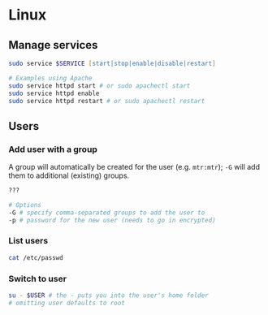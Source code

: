 # Linux
## Manage services 

```zsh
sudo service $SERVICE [start|stop|enable|disable|restart]

# Examples using Apache
sudo service httpd start # or sudo apachectl start
sudo service httpd enable
sudo service httpd restart # or sudo apachectl restart
```

## Users

### Add user with a group

A group will automatically be created for the user (e.g. `mtr:mtr`); `-G` will add them to additional (existing) groups.

```zsh
???

# Options
-G # specify comma-separated groups to add the user to
-p # password for the new user (needs to go in encrypted)
```

### List users

```zsh
cat /etc/passwd
```

### Switch to user

```zsh
su - $USER # the - puts you into the user's home folder
# omitting user defaults to root
```